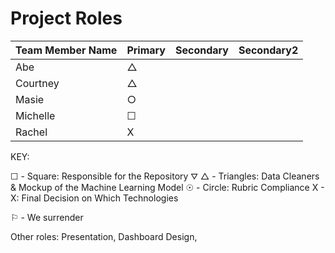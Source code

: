 # Project Roles

| Team Member Name | Primary | Secondary | Secondary2 |
|------------------|---------|-----------|------------|
| Abe | &#9651; ||
| Courtney | &#9651; ||
| Masie | &#9675; ||
| Michelle | &#9744; ||
| Rachel | X ||


KEY:


&#9744; - Square: Responsible for the Repository
&#9947; &#9651; - Triangles: Data Cleaners & Mockup of the Machine Learning Model
&#9737; - Circle:  Rubric Compliance
X - X: Final Decision on Which Technologies 


&#9872; - We surrender

Other roles: Presentation, Dashboard Design,



